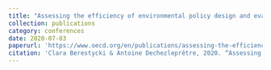 ```yaml
---
title: "Assessing the efficiency of environmental policy design and evaluation: Results from a 2018 cross-country survey"
collection: publications
category: conferences
date: 2020-07-03
paperurl: 'https://www.oecd.org/en/publications/assessing-the-efficiency-of-environmental-policy-design-and-evaluation-results-from-a-2018-cross-country-survey_482f8fbe-en.html'
citation: 'Clara Berestycki & Antoine Dechezleprêtre, 2020. “Assessing the efficiency of environmental policy design and evaluation: Results from a 2018 cross-country survey”, <i> OECD Economics Department Working Papers </i>, No. 1611, OECD Publishing, Paris'
---
```

